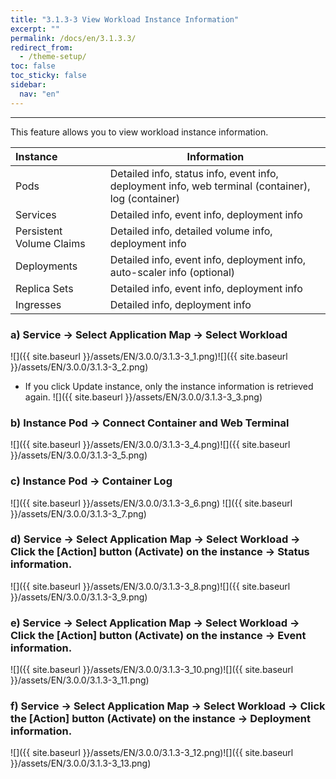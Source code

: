 ```yaml
---
title: "3.1.3-3 View Workload Instance Information"
excerpt: ""
permalink: /docs/en/3.1.3.3/
redirect_from:
  - /theme-setup/
toc: false
toc_sticky: false
sidebar:
  nav: "en"
---
```



---
This feature allows you to view workload instance information.

| **Instance** | **Information** |
| :--- | --- |
| Pods | Detailed info, status info, event info, deployment info, web terminal \(container\), log \(container\) |
| Services | Detailed info, event info, deployment info |
| Persistent Volume Claims | Detailed info, detailed volume info, deployment info |
| Deployments | Detailed info, event info, deployment info, auto-scaler info \(optional\) |
| Replica Sets | Detailed info, event info, deployment info |
| Ingresses | Detailed info, deployment info |

### a\) Service → Select Application Map → Select Workload
![]({{ site.baseurl }}/assets/EN/3.0.0/3.1.3-3_1.png)![]({{ site.baseurl }}/assets/EN/3.0.0/3.1.3-3_2.png)
* If you click Update instance, only the instance information is retrieved again.
![]({{ site.baseurl }}/assets/EN/3.0.0/3.1.3-3_3.png)

### b\) Instance Pod → Connect Container and Web Terminal
![]({{ site.baseurl }}/assets/EN/3.0.0/3.1.3-3_4.png)![]({{ site.baseurl }}/assets/EN/3.0.0/3.1.3-3_5.png)

### c\) Instance Pod → Container Log
![]({{ site.baseurl }}/assets/EN/3.0.0/3.1.3-3_6.png) ![]({{ site.baseurl }}/assets/EN/3.0.0/3.1.3-3_7.png)

### d\) Service → Select Application Map → Select Workload → Click the [Action] button (Activate) on the instance → Status information.
![]({{ site.baseurl }}/assets/EN/3.0.0/3.1.3-3_8.png)![]({{ site.baseurl }}/assets/EN/3.0.0/3.1.3-3_9.png)

### e\) Service → Select Application Map → Select Workload → Click the [Action] button (Activate) on the instance → Event information.
![]({{ site.baseurl }}/assets/EN/3.0.0/3.1.3-3_10.png)![]({{ site.baseurl }}/assets/EN/3.0.0/3.1.3-3_11.png)

### f\) Service → Select Application Map → Select Workload → Click the [Action] button (Activate) on the instance → Deployment information.
![]({{ site.baseurl }}/assets/EN/3.0.0/3.1.3-3_12.png)![]({{ site.baseurl }}/assets/EN/3.0.0/3.1.3-3_13.png)
